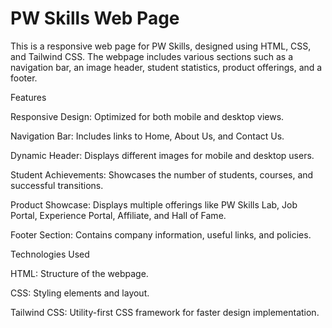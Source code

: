 # PW Skills Web Page

This is a responsive web page for PW Skills, designed using HTML, CSS, and Tailwind CSS. The webpage includes various sections such as a navigation bar, an image header, student statistics, product offerings, and a footer.

Features

Responsive Design: Optimized for both mobile and desktop views.

Navigation Bar: Includes links to Home, About Us, and Contact Us.

Dynamic Header: Displays different images for mobile and desktop users.

Student Achievements: Showcases the number of students, courses, and successful transitions.

Product Showcase: Displays multiple offerings like PW Skills Lab, Job Portal, Experience Portal, Affiliate, and Hall of Fame.

Footer Section: Contains company information, useful links, and policies.

Technologies Used

HTML: Structure of the webpage.

CSS: Styling elements and layout.

Tailwind CSS: Utility-first CSS framework for faster design implementation.